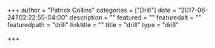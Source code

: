 +++
author = "Patrick Collins"
categories = ["Drill"]
date = "2017-06-24T02:22:55-04:00"
description = ""
featured = ""
featuredalt = ""
featuredpath = "drill"
linktitle = ""
title = "drill"
type = "drill"

+++
